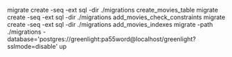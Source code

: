 migrate create -seq -ext sql -dir ./migrations create_movies_table
migrate create -seq -ext sql -dir ./migrations add_movies_check_constraints
migrate create -seq -ext sql -dir ./migrations add_movies_indexes
migrate -path ./migrations -database='postgres://greenlight:pa55word@localhost/greenlight?sslmode=disable' up


